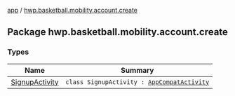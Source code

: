 [app](../index.md) / [hwp.basketball.mobility.account.create](.)

## Package hwp.basketball.mobility.account.create

### Types

| Name | Summary |
|---|---|
| [SignupActivity](-signup-activity/index.md) | `class SignupActivity : `[`AppCompatActivity`](https://developer.android.com/reference/android/support/v7/app/AppCompatActivity.html) |
